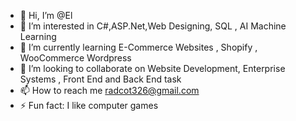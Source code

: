 - 👋 Hi, I’m @El 
- 👀 I’m interested in C#,ASP.Net,Web Designing, SQL , AI Machine Learning
- 🌱 I’m currently learning E-Commerce Websites , Shopify , WooCommerce Wordpress
- 💞️ I’m looking to collaborate on Website Development, Enterprise Systems , Front End and Back End task
- 📫 How to reach me radcot326@gmail.com
- ⚡ Fun fact: I like computer games

<!---
El Rebong/El Rebong is a ✨ special ✨ repository because its `README.md` (this file) appears on your GitHub profile.
You can click the Preview link to take a look at your changes.
--->
